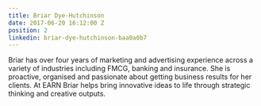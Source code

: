 ```yaml
---
title: Briar Dye-Hutchinson
date: 2017-06-20 16:12:00 Z
position: 2
linkedin: briar-dye-hutchinson-baa0a0b7
---
```


Briar has over four years of marketing and advertising experience across a variety of industries including FMCG, banking and insurance.  She is proactive, organised and passionate about getting business results for her clients. At EARN Briar helps bring innovative ideas to life through strategic thinking and creative outputs.  